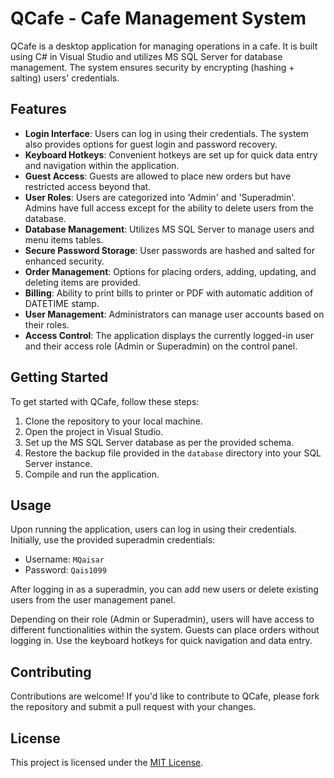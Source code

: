 # QCafe - Cafe Management System

QCafe is a desktop application for managing operations in a cafe. It is built using C# in Visual Studio and utilizes MS SQL Server for database management. The system ensures security by encrypting (hashing + salting) users' credentials.

## Features

- **Login Interface**: Users can log in using their credentials. The system also provides options for guest login and password recovery.
- **Keyboard Hotkeys**: Convenient hotkeys are set up for quick data entry and navigation within the application.
- **Guest Access**: Guests are allowed to place new orders but have restricted access beyond that.
- **User Roles**: Users are categorized into 'Admin' and 'Superadmin'. Admins have full access except for the ability to delete users from the database.
- **Database Management**: Utilizes MS SQL Server to manage users and menu items tables.
- **Secure Password Storage**: User passwords are hashed and salted for enhanced security.
- **Order Management**: Options for placing orders, adding, updating, and deleting items are provided.
- **Billing**: Ability to print bills to printer or PDF with automatic addition of DATETIME stamp.
- **User Management**: Administrators can manage user accounts based on their roles.
- **Access Control**: The application displays the currently logged-in user and their access role (Admin or Superadmin) on the control panel.

## Getting Started

To get started with QCafe, follow these steps:

1. Clone the repository to your local machine.
2. Open the project in Visual Studio.
3. Set up the MS SQL Server database as per the provided schema.
4. Restore the backup file provided in the `database` directory into your SQL Server instance.
5. Compile and run the application.

## Usage

Upon running the application, users can log in using their credentials. Initially, use the provided superadmin credentials:
- Username: `MQaisar`
- Password: `Qais1099`

After logging in as a superadmin, you can add new users or delete existing users from the user management panel.

Depending on their role (Admin or Superadmin), users will have access to different functionalities within the system. Guests can place orders without logging in. Use the keyboard hotkeys for quick navigation and data entry.

## Contributing

Contributions are welcome! If you'd like to contribute to QCafe, please fork the repository and submit a pull request with your changes.

## License

This project is licensed under the [MIT License](LICENSE).
